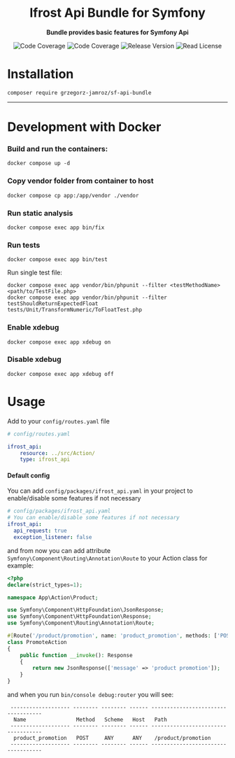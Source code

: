<h1 align="center">Ifrost Api Bundle for Symfony</h1>

<p align="center">
    <strong>Bundle provides basic features for Symfony Api</strong>
</p>

<p align="center">
    <img src="https://img.shields.io/badge/php->=8.4-blue?colorB=%238892BF" alt="Code Coverage">  
    <img src="https://img.shields.io/badge/coverage-100%25 files|100%25 lines-brightgreen" alt="Code Coverage">   
    <img src="https://img.shields.io/badge/release-v7.0.2-blue" alt="Release Version">
    <img src="https://img.shields.io/badge/license-MIT-blue?style=flat-square&colorB=darkcyan" alt="Read License">
</p>

# Installation

```
composer require grzegorz-jamroz/sf-api-bundle
```

---

# Development with Docker

### Build and run the containers:
```shell
docker compose up -d
```

### Copy vendor folder from container to host

```shell
docker compose cp app:/app/vendor ./vendor
```

### Run static analysis

```shell
docker compose exec app bin/fix
```

### Run tests

```shell
docker compose exec app bin/test
```

Run single test file:

```shell
docker compose exec app vendor/bin/phpunit --filter <testMethodName> <path/to/TestFile.php>
docker compose exec app vendor/bin/phpunit --filter testShouldReturnExpectedFloat tests/Unit/TransformNumeric/ToFloatTest.php
```

### Enable xdebug

```shell
docker compose exec app xdebug on
```

### Disable xdebug

```shell
docker compose exec app xdebug off
```

# Usage

Add to your `config/routes.yaml` file

```yaml
# config/routes.yaml

ifrost_api:
    resource: ../src/Action/
    type: ifrost_api
```


#### Default config
You can add `config/packages/ifrost_api.yaml` in your project to enable/disable some features if not necessary
```yaml
# config/packages/ifrost_api.yaml
# You can enable/disable some features if not necessary
ifrost_api:
  api_request: true
  exception_listener: false
```


and from now you can add attribute `Symfony\Component\Routing\Annotation\Route` to your Action class for example:

```php
<?php
declare(strict_types=1);

namespace App\Action\Product;

use Symfony\Component\HttpFoundation\JsonResponse;
use Symfony\Component\HttpFoundation\Response;
use Symfony\Component\Routing\Annotation\Route;

#[Route('/product/promotion', name: 'product_promotion', methods: ['POST'])]
class PromoteAction
{
    public function __invoke(): Response
    {
        return new JsonResponse(['message' => 'product promotion']);
    }
}
```

and when you run `bin/console debug:router` you will see:

```shell
 ------------------- -------- -------- ------ -----------------------------------
  Name                Method   Scheme   Host   Path
 ------------------- -------- -------- ------ -----------------------------------
  product_promotion   POST     ANY      ANY    /product/promotion
 ------------------- -------- -------- ------ -----------------------------------
```
